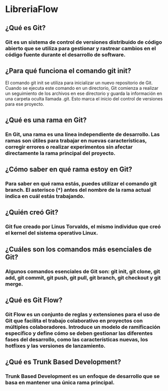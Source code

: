 # LibreriaFlow

## ¿Qué es Git?
### Git es un sistema de control de versiones distribuido de código abierto que se utiliza para gestionar y rastrear cambios en el código fuente durante el desarrollo de software. 

## ¿Para qué funciona el comando git init?
El comando git init se utiliza para inicializar un nuevo repositorio de Git. Cuando se ejecuta este comando en un directorio, Git comienza a realizar un seguimiento de los archivos en ese directorio y guarda la información en una carpeta oculta llamada .git. Esto marca el inicio del control de versiones para ese proyecto.

## ¿Qué es una rama en Git?
### En Git, una rama es una línea independiente de desarrollo. Las ramas son útiles para trabajar en nuevas características, corregir errores o realizar experimentos sin afectar directamente la rama principal del proyecto.

## ¿Cómo saber en qué rama estoy en Git?
### Para saber en qué rama estás, puedes utilizar el comando git branch. El asterisco (*) antes del nombre de la rama actual indica en cuál estás trabajando.

## ¿Quién creó Git?
### Git fue creado por Linus Torvalds, el mismo individuo que creó el kernel del sistema operativo Linux.

## ¿Cuáles son los comandos más esenciales de Git?
### Algunos comandos esenciales de Git son: git init, git clone, git add, git commit, git push, git pull, git branch, git checkout y git merge.

## ¿Qué es Git Flow?
### Git Flow es un conjunto de reglas y extensiones para el uso de Git que facilita el trabajo colaborativo en proyectos con múltiples colaboradores. Introduce un modelo de ramificación específico y define cómo se deben gestionar las diferentes fases del desarrollo, como las características nuevas, los hotfixes y las versiones de lanzamiento.

## ¿Qué es Trunk Based Development?
### Trunk Based Development es un enfoque de desarrollo que se basa en mantener una única rama principal.
